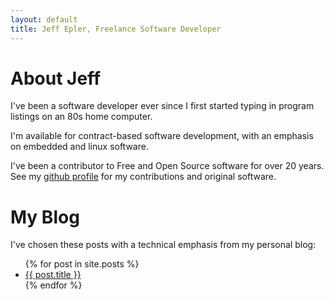 ```yaml
---
layout: default
title: Jeff Epler, Freelance Software Developer
---
```

About Jeff
==========

I've been a software developer ever since I first started typing in program listings on an 80s home computer.

I'm available for contract-based software development, with an emphasis on embedded and linux software.

I've been a contributor to Free and Open Source software for over 20 years.
See my [github profile](https://github.com/jepler) for my contributions and original software.


My Blog
=======

I've chosen these posts with a technical emphasis from my personal blog:

<ul>
  {% for post in site.posts %}
    <li>
      <a href="{{ post.url }}">{{ post.title }}</a>
    </li>
  {% endfor %}
</ul>
